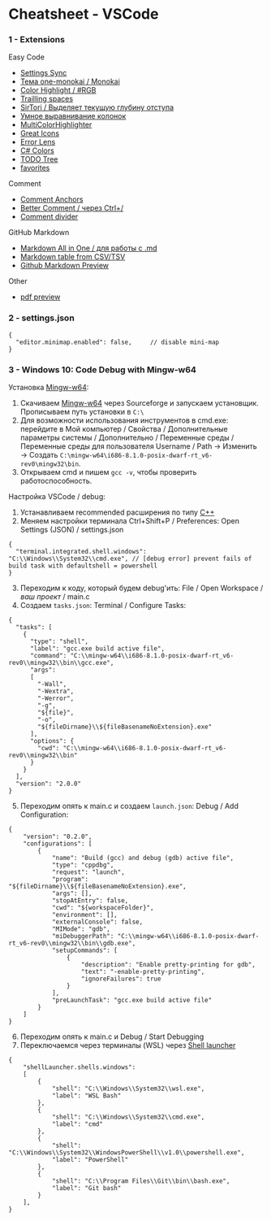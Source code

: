 # Cheatsheet - VSCode #

### 1 - Extensions ###
Easy Code
   * [Settings Sync](https://marketplace.visualstudio.com/items?itemName=Shan.code-settings-sync)
   * [Тема one-monokai / Monokai](https://marketplace.visualstudio.com/items?itemName=azemoh.one-monokai)
   * [Color Highlight / #RGB](https://marketplace.visualstudio.com/items?itemName=naumovs.color-highlight)
   * [Trailling spaces](https://marketplace.visualstudio.com/items?itemName=shardulm94.trailing-spaces)
   * [SirTori / Выделяет текущую глубину отступа](https://marketplace.visualstudio.com/items?itemName=SirTori.indenticator)
   * [Умное выравнивание колонок](https://marketplace.visualstudio.com/items?itemName=lmcarreiro.vscode-smart-column-indenter)
   * [MultiColorHighlighter](https://marketplace.visualstudio.com/items?itemName=456ken.multicolorhighlighter)
   * [Great Icons](https://marketplace.visualstudio.com/items?itemName=emmanuelbeziat.vscode-great-icons)
   * [Error Lens](https://marketplace.visualstudio.com/items?itemName=usernamehw.errorlens)
   * [C# Colors](https://marketplace.visualstudio.com/items?itemName=logerfo.csharp-colors)
   * [TODO Tree](https://marketplace.visualstudio.com/items?itemName=Gruntfuggly.todo-tree)
   * [favorites](https://marketplace.visualstudio.com/items?itemName=howardzuo.vscode-favorites)

Comment
   * [Comment Anchors](https://marketplace.visualstudio.com/items?itemName=ExodiusStudios.comment-anchors)
   * [Better Comment / через Ctrl+/](https://marketplace.visualstudio.com/items?itemName=Gruntfuggly.bettercomment)
   * [Comment divider](https://marketplace.visualstudio.com/items?itemName=stackbreak.comment-divider)

GitHub Markdown
   * [Markdown All in One / для работы с .md](https://marketplace.visualstudio.com/items?itemName=yzhang.markdown-all-in-one)
   * [Markdown table from CSV/TSV](https://marketplace.visualstudio.com/items?itemName=jojoco.markdownfromcsv)
   * [Github Markdown Preview](https://marketplace.visualstudio.com/items?itemName=bierner.github-markdown-preview)

Other
   * [pdf preview](https://marketplace.visualstudio.com/items?itemName=tomoki1207.pdf)

### 2 - settings.json ###
```
{
  "editor.minimap.enabled": false,     // disable mini-map
}
```

### 3 - Windows 10: Code Debug with Mingw-w64 ###
Установка [Mingw-w64](https://code.visualstudio.com/docs/cpp/config-mingw):
1. Скачиваем [Mingw-w64](http://mingw-w64.org/doku.php/download/mingw-builds) через Sourceforge и запускаем установщик. Прописываем путь установки в `C:\`
2. Для возможности использования инструментов в cmd.exe: перейдите в Мой компьютер / Свойства / Дополнительные параметры системы / Дополнительно / Переменные среды / Переменные среды для пользователя Username / Path → Изменить → Создать `C:\mingw-w64\i686-8.1.0-posix-dwarf-rt_v6-rev0\mingw32\bin`.
3. Открываем cmd и пишем `gcc -v`, чтобы проверить работоспособность.

Настройка VSCode / debug:
1. Устанавливаем recommended расширения по типу [С++](https://marketplace.visualstudio.com/items?itemName=ms-vscode.cpptools)
2. Меняем настройки терминала Ctrl+Shift+P / Preferences: Open Settings (JSON) / settings.json
```
{
  "terminal.integrated.shell.windows": "C:\\Windows\\System32\\cmd.exe", // [debug error] prevent fails of build task with defaultshell = powershell
}
```
3. Переходим к коду, который будем debug'ить: File / Open Workspace / *ваш проект* / main.c
4. Создаем `tasks.json`: Terminal / Configure Tasks:
```
{
  "tasks": [
    {
      "type": "shell",
      "label": "gcc.exe build active file",
      "command": "C:\\mingw-w64\\i686-8.1.0-posix-dwarf-rt_v6-rev0\\mingw32\\bin\\gcc.exe",
      "args": 
      [
        "-Wall",
        "-Wextra",
        "-Werror",
        "-g",
        "${file}",
        "-o",
        "${fileDirname}\\${fileBasenameNoExtension}.exe"
      ],
      "options": {
        "cwd": "C:\\mingw-w64\\i686-8.1.0-posix-dwarf-rt_v6-rev0\\mingw32\\bin"
      }
    }
  ],
  "version": "2.0.0"
}
```
5. Переходим опять к main.c и создаем `launch.json`: Debug / Add Configuration:
```
{
    "version": "0.2.0",
    "configurations": [
        {
            "name": "Build (gcc) and debug (gdb) active file",
            "type": "cppdbg",
            "request": "launch",
            "program": "${fileDirname}\\${fileBasenameNoExtension}.exe",
            "args": [],
            "stopAtEntry": false,
            "cwd": "${workspaceFolder}",
            "environment": [],
            "externalConsole": false,
            "MIMode": "gdb",
            "miDebuggerPath": "C:\\mingw-w64\\i686-8.1.0-posix-dwarf-rt_v6-rev0\\mingw32\\bin\\gdb.exe",
            "setupCommands": [
                {
                    "description": "Enable pretty-printing for gdb",
                    "text": "-enable-pretty-printing",
                    "ignoreFailures": true
                }
            ],
            "preLaunchTask": "gcc.exe build active file"
        }
    ]
}
```
6. Переходим опять к main.c и Debug / Start Debugging
7. Переключаемся через терминалы (WSL) через [Shell launcher](https://marketplace.visualstudio.com/items?itemName=Tyriar.shell-launcher)
```
{
    "shellLauncher.shells.windows": 
    [
        {
            "shell": "C:\\Windows\\System32\\wsl.exe",
            "label": "WSL Bash"
        },
        {
            "shell": "C:\\Windows\\System32\\cmd.exe",
            "label": "cmd"
        },
        {
            "shell": "C:\\Windows\\System32\\WindowsPowerShell\\v1.0\\powershell.exe",
            "label": "PowerShell"
        },
        {
            "shell": "C:\\Program Files\\Git\\bin\\bash.exe",
            "label": "Git bash"
        }
    ],
}
```